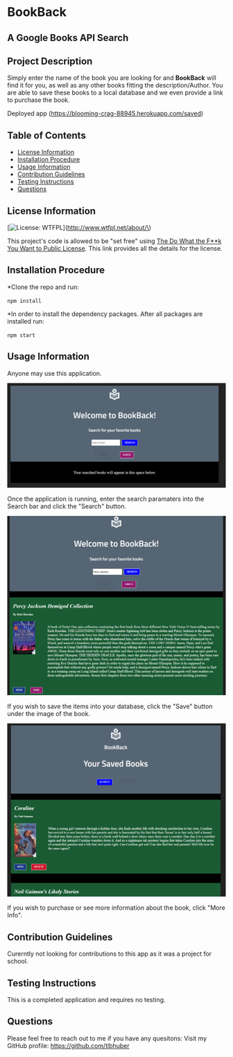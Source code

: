 # BookBack 

## A Google Books API Search



## Project Description
 Simply enter the name of the book you are looking for and **BookBack** will find it for you, as well as any other books fitting the description/Author.  You are able to save these books to a local database and we even provide a link to purchase the book.

 Deployed app (https://blooming-crag-88945.herokuapp.com/saved)

## Table of Contents
* [License Information](#License)
* [Installation Procedure](#Install)
* [Usage Information](#Usage)
* [Contribution Guidelines](#Contribution)
* [Testing Instructions](#Test)
* [Questions](#Questions)

## License Information
[![License: WTFPL](https://img.shields.io/badge/License-WTFPL-brightgreen.svg)](http://www.wtfpl.net/about/\) 

This project's code is allowed to be "set free" using [The Do What the F**k You Want to Public License](http://www.wtfpl.net/).  This link provides all the details for the license.

## Installation Procedure
 *Clone the repo and run: 
 
 `npm install`
 
 *In order to install the dependency packages.  After all packages are installed run: 
 
 `npm start`
 

## Usage Information
 Anyone may use this application.

 ![Splash Screen](https://github.com/tlbhuber/21--Google-Books-React-Search-BookBack/blob/main/client/public/img/Splash.PNG "Splash Screen")

 Once the application is running, enter the search paramaters into the Search bar and click the "Search" button. 
 
 ![Search Screen](https://github.com/tlbhuber/21--Google-Books-React-Search-BookBack/blob/main/client/public/img/Searched.PNG "Search Screen")

 If you wish to save the items into your database, click the "Save" button under the image of the book.  
 
 ![Saved Screen](https://github.com/tlbhuber/21--Google-Books-React-Search-BookBack/blob/main/client/public/img/Saved.PNG "Saved Screen")
 
 If you wish to purchase or see more information about the book, click "More Info".

## Contribution Guidelines
 Curerntly not looking for contributions to this app as it was a project for school.

## Testing Instructions
 This is a completed application and requires no testing.

## Questions
 
Please feel free to reach out to me if you have any quesitons: 
Visit my GitHub profile: https://github.com/tlbhuber
